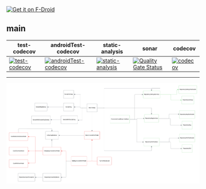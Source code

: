 [<img src="https://fdroid.gitlab.io/artwork/badge/get-it-on.png" height="75" alt="Get it on F-Droid">](https://f-droid.org/en/packages/com.github.jameshnsears.chance/)

## main

| test-codecov                                                                                                                                                                      | androidTest-codecov                                                                                                                                                                                    | static-analysis                                                                                                                                                                            | sonar                                                                                                                                                                                                   | codecov                                                                                                                             |
|-----------------------------------------------------------------------------------------------------------------------------------------------------------------------------------|--------------------------------------------------------------------------------------------------------------------------------------------------------------------------------------------------------|--------------------------------------------------------------------------------------------------------------------------------------------------------------------------------------------|---------------------------------------------------------------------------------------------------------------------------------------------------------------------------------------------------------|-------------------------------------------------------------------------------------------------------------------------------------|
| [![test-codecov](https://github.com/jameshnsears/Chance/actions/workflows/test-codecov.yml/badge.svg)](https://github.com/jameshnsears/Chance/actions/workflows/test-codecov.yml) | [![androidTest-codecov](https://github.com/jameshnsears/Chance/actions/workflows/androidTest-codecov.yml/badge.svg)](https://github.com/jameshnsears/Chance/actions/workflows/androidTest-codecov.yml) | [![static-analysis](https://github.com/jameshnsears/Chance/actions/workflows/static-analysis.yml/badge.svg)](https://github.com/jameshnsears/Chance/actions/workflows/static-analysis.yml) | [![Quality Gate Status](https://sonarcloud.io/api/project_badges/measure?project=jameshnsears-github_chance&metric=alert_status)](https://sonarcloud.io/summary/new_code?id=jameshnsears-github_chance) | [![codecov](https://codecov.io/gh/jameshnsears/Chance/graph/badge.svg?token=6S238TK3QV)](https://codecov.io/gh/jameshnsears/Chance) |

---


![Class Diagram](https://raw.githubusercontent.com/jameshnsears/Chance/main/docs/uml/class-diagram.png)

